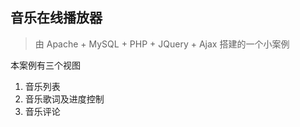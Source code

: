 ## 音乐在线播放器



> 由 Apache + MySQL + PHP + JQuery + Ajax 搭建的一个小案例



本案例有三个视图

1. 音乐列表
2. 音乐歌词及进度控制
3. 音乐评论